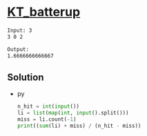 # [KT_batterup](https://open.kattis.com/problems/batterup)



```txt
Input: 3
3 0 2

Output:
1.6666666666667
```

## Solution

* py

  ```py
  n_hit = int(input())
  li = list(map(int, input().split()))
  miss = li.count(-1)
  print((sum(li) + miss) / (n_hit - miss))
  ```
